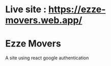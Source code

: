 # Live site : https://ezze-movers.web.app/

# Ezze Movers

A site using react google authentication 


